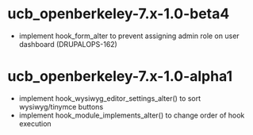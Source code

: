 ucb_openberkeley-7.x-1.0-beta4
=======================
* implement hook_form_alter to prevent assigning admin role on user dashboard (DRUPALOPS-162)

ucb_openberkeley-7.x-1.0-alpha1
=======================
* implement hook_wysiwyg_editor_settings_alter() to sort wysiwyg/tinymce buttons
* implement hook_module_implements_alter() to change order of hook execution

